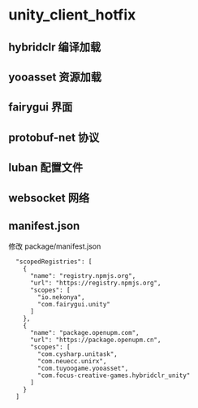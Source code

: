# unity_client_hotfix
## hybridclr 编译加载
## yooasset  资源加载
## fairygui  界面
## protobuf-net  协议
## luban 配置文件
## websocket 网络

## manifest.json
修改 package/manifest.json
```
  "scopedRegistries": [
    {
      "name": "registry.npmjs.org",
      "url": "https://registry.npmjs.org",
      "scopes": [
        "io.nekonya",
        "com.fairygui.unity"
      ]
    },
    {
      "name": "package.openupm.com",
      "url": "https://package.openupm.cn",
      "scopes": [
        "com.cysharp.unitask",
        "com.neuecc.unirx",
        "com.tuyoogame.yooasset",
        "com.focus-creative-games.hybridclr_unity"
      ]
    }
  ]
```
